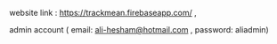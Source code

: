 

website link : https://trackmean.firebaseapp.com/ , 

admin account ( email: ali-hesham@hotmail.com , password: aliadmin)
